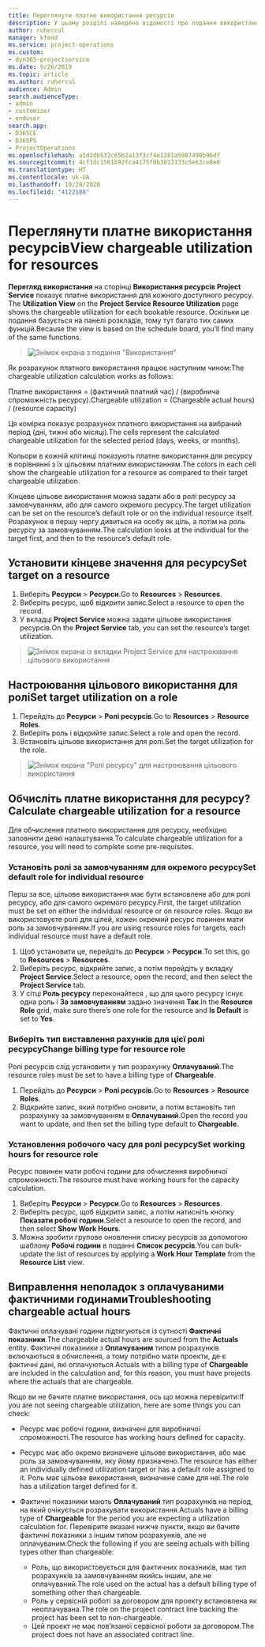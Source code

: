 ```yaml
---
title: Переглянути платне використання ресурсів
description: У цьому розділі наведено відомості про подання використання ресурсів.
author: ruhercul
manager: kfend
ms.service: project-operations
ms.custom:
- dyn365-projectservice
ms.date: 9/26/2019
ms.topic: article
ms.author: ruhercul
audience: Admin
search.audienceType:
- admin
- customizer
- enduser
search.app:
- D365CE
- D365PS
- ProjectOperations
ms.openlocfilehash: a1d1db532c65b2a13f3cf4e1281a5987490b96df
ms.sourcegitcommit: 4cf1dc1561b92fca4175f0b3813133c5e63ce8e6
ms.translationtype: HT
ms.contentlocale: uk-UA
ms.lasthandoff: 10/28/2020
ms.locfileid: "4122188"
---
```

# <a name="view-chargeable-utilization-for-resources"></a><span data-ttu-id="2c3c8-103">Переглянути платне використання ресурсів</span><span class="sxs-lookup"><span data-stu-id="2c3c8-103">View chargeable utilization for resources</span></span>
 
<span data-ttu-id="2c3c8-104">**Перегляд використання** на сторінці **Використання ресурсів Project Service** показує платне використання для кожного доступного ресурсу. </span><span class="sxs-lookup"><span data-stu-id="2c3c8-104">The **Utilization View** on the **Project Service Resource Utilization** page shows the chargeable utilization for each bookable resource.</span></span> <span data-ttu-id="2c3c8-105">Оскільки це подання базується на панелі розкладів, тому тут багато тих самих функцій.</span><span class="sxs-lookup"><span data-stu-id="2c3c8-105">Because the view is based on the schedule board, you’ll find many of the same functions.</span></span>

> ![Знімок екрана з подання "Використання"](media/FAQ-utilization-1.png)
 

<span data-ttu-id="2c3c8-107">Як розрахунок платного використання працює наступним чином:</span><span class="sxs-lookup"><span data-stu-id="2c3c8-107">The chargeable utilization calculation works as follows:</span></span>

   <span data-ttu-id="2c3c8-108">Платне використання = (фактичний платний час) / (виробнича спроможність ресурсу).</span><span class="sxs-lookup"><span data-stu-id="2c3c8-108">Chargeable utilization = (Chargeable actual hours) / (resource capacity)</span></span>

<span data-ttu-id="2c3c8-109">Ця комірка показує розрахунок платного використання на вибраний період (дні, тижні або місяці).</span><span class="sxs-lookup"><span data-stu-id="2c3c8-109">The cells represent the calculated chargeable utilization for the selected period (days, weeks, or months).</span></span>

<span data-ttu-id="2c3c8-110">Кольори в кожній клітинці показують платне використання для ресурсу в порівнянні з їх цільовим платним використанням.</span><span class="sxs-lookup"><span data-stu-id="2c3c8-110">The colors in each cell show the chargeable utilization for a resource as compared to their target chargeable utilization.</span></span> 

<span data-ttu-id="2c3c8-111">Кінцеве цільове використання можна задати або в ролі ресурсу за замовчуванням, або для самого окремого ресурсу.</span><span class="sxs-lookup"><span data-stu-id="2c3c8-111">The target utilization can be set on the resource’s default role or on the individual resource itself.</span></span> <span data-ttu-id="2c3c8-112">Розрахунок в першу чергу дивиться на особу як ціль, а потім на роль ресурсу за замовчуванням.</span><span class="sxs-lookup"><span data-stu-id="2c3c8-112">The calculation looks at the individual for the target first, and then to the resource’s default role.</span></span>

## <a name="set-target-on-a-resource"></a><span data-ttu-id="2c3c8-113">Установити кінцеве значення для ресурсу</span><span class="sxs-lookup"><span data-stu-id="2c3c8-113">Set target on a resource</span></span>

1. <span data-ttu-id="2c3c8-114">Виберіть **Ресурси** \> **Ресурси**.</span><span class="sxs-lookup"><span data-stu-id="2c3c8-114">Go to **Resources** \> **Resources**.</span></span> 
2. <span data-ttu-id="2c3c8-115">Виберіть ресурс, щоб відкрити запис.</span><span class="sxs-lookup"><span data-stu-id="2c3c8-115">Select a resource to open the record.</span></span> 
3. <span data-ttu-id="2c3c8-116">У вкладці **Project Service** можна задати цільове використання ресурсів.</span><span class="sxs-lookup"><span data-stu-id="2c3c8-116">On the **Project Service** tab, you can set the resource’s target utilization.</span></span>

> ![Знімок екрана із вкладки Project Service для настроювання цільового використання](media/FAQ-utilization-2.png)
 
## <a name="set-target-utilization-on-a-role"></a><span data-ttu-id="2c3c8-118">Настроювання цільового використання для ролі</span><span class="sxs-lookup"><span data-stu-id="2c3c8-118">Set target utilization on a role</span></span>

1. <span data-ttu-id="2c3c8-119">Перейдіть до **Ресурси** \> **Ролі ресурсів**.</span><span class="sxs-lookup"><span data-stu-id="2c3c8-119">Go to **Resources** \> **Resource Roles**.</span></span> 
2. <span data-ttu-id="2c3c8-120">Виберіть роль і відкрийте запис.</span><span class="sxs-lookup"><span data-stu-id="2c3c8-120">Select a role and open the record.</span></span> 
3. <span data-ttu-id="2c3c8-121">Встановіть цільове використання для ролі.</span><span class="sxs-lookup"><span data-stu-id="2c3c8-121">Set the target utilization for the role.</span></span>

> ![Знімок екрана "Ролі ресурсу" для настроювання цільового використання](media/FAQ-utilization-3.png)
 
## <a name="calculate-chargeable-utilization-for-a-resource"></a><span data-ttu-id="2c3c8-123">Обчисліть платне використання для ресурсу?</span><span class="sxs-lookup"><span data-stu-id="2c3c8-123">Calculate chargeable utilization for a resource</span></span>

<span data-ttu-id="2c3c8-124">Для обчислення платного використання для ресурсу, необхідно заповнити деякі налаштування.</span><span class="sxs-lookup"><span data-stu-id="2c3c8-124">To calculate chargeable utilization for a resource, you will need to complete some pre-requisites.</span></span> 

### <a name="set-default-role-for-individual-resource"></a><span data-ttu-id="2c3c8-125">Установіть ролі за замовчуванням для окремого ресурсу</span><span class="sxs-lookup"><span data-stu-id="2c3c8-125">Set default role for individual resource</span></span>

<span data-ttu-id="2c3c8-126">Перш за все, цільове використання має бути встановлене або для ролі ресурсу, або для самого окремого ресурсу.</span><span class="sxs-lookup"><span data-stu-id="2c3c8-126">First, the target utilization must be set on either the individual resource or on resource roles.</span></span> <span data-ttu-id="2c3c8-127">Якщо ви використовуєте ролі для цілей, кожен окремий ресурс повинен мати роль за замовчуванням.</span><span class="sxs-lookup"><span data-stu-id="2c3c8-127">If you are using resource roles for targets, each individual resource must have a default role.</span></span> 

1. <span data-ttu-id="2c3c8-128">Щоб установити це, перейдіть до **Ресурси** \> **Ресурси**.</span><span class="sxs-lookup"><span data-stu-id="2c3c8-128">To set this, go to **Resources** \> **Resources**.</span></span> 
2. <span data-ttu-id="2c3c8-129">Виберіть ресурс, відкрийте запис, а потім перейдіть у вкладку **Project Service**.</span><span class="sxs-lookup"><span data-stu-id="2c3c8-129">Select a resource, open the record, and then select the **Project Service** tab.</span></span> 
3. <span data-ttu-id="2c3c8-130">У сітці **Роль ресурсу** переконайтеся , що для цього ресурсу існує одна роль і **За замовчуванням** задано значення **Так**.</span><span class="sxs-lookup"><span data-stu-id="2c3c8-130">In the **Resource Role** grid, make sure there’s one role for the resource and **Is Default** is set to **Yes**.</span></span>
 
### <a name="change-billing-type-for-resource-role"></a><span data-ttu-id="2c3c8-131">Виберіть тип виставлення рахунків для цієї ролі ресурсу</span><span class="sxs-lookup"><span data-stu-id="2c3c8-131">Change billing type for resource role</span></span>

<span data-ttu-id="2c3c8-132">Ролі ресурсів слід установити у тип розрахунку **Оплачуваний**.</span><span class="sxs-lookup"><span data-stu-id="2c3c8-132">The resource roles must be set to have a billing type of **Chargeable**.</span></span> 

1. <span data-ttu-id="2c3c8-133">Перейдіть до **Ресурси** \> **Ролі ресурсів**.</span><span class="sxs-lookup"><span data-stu-id="2c3c8-133">Go to **Resources** \> **Resource Roles**.</span></span> 
2. <span data-ttu-id="2c3c8-134">Відкрийте запис, який потрібно оновити, а потім встановіть тип розрахунку за замовчуванням в **Оплачуваний**.</span><span class="sxs-lookup"><span data-stu-id="2c3c8-134">Open the record you want to update, and then set the billing type default to **Chargeable**.</span></span>

### <a name="set-working-hours-for-resource-role"></a><span data-ttu-id="2c3c8-135">Установлення робочого часу для ролі ресурсу</span><span class="sxs-lookup"><span data-stu-id="2c3c8-135">Set working hours for resource role</span></span>
 
<span data-ttu-id="2c3c8-136">Ресурс повинен мати робочі години для обчислення виробничої спроможності.</span><span class="sxs-lookup"><span data-stu-id="2c3c8-136">The resource must have working hours for the capacity calculation.</span></span> 

1. <span data-ttu-id="2c3c8-137">Виберіть **Ресурси** \> **Ресурси**.</span><span class="sxs-lookup"><span data-stu-id="2c3c8-137">Go to **Resources** \> **Resources**.</span></span> 
2. <span data-ttu-id="2c3c8-138">Виберіть ресурс, щоб відкрити запис, а потім натисніть кнопку **Показати робочі години**.</span><span class="sxs-lookup"><span data-stu-id="2c3c8-138">Select a resource to open the record, and then select **Show Work Hours**.</span></span> 
3. <span data-ttu-id="2c3c8-139">Можна зробити групове оновлення списку ресурсів за допомогою шаблону **Робочі години** в поданні **Список ресурсів**.</span><span class="sxs-lookup"><span data-stu-id="2c3c8-139">You can bulk-update the list of resources by applying a **Work Hour Template** from the **Resource List** view.</span></span>

## <a name="troubleshooting-chargeable-actual-hours"></a><span data-ttu-id="2c3c8-140">Виправлення неполадок з оплачуваними фактичними годинами</span><span class="sxs-lookup"><span data-stu-id="2c3c8-140">Troubleshooting chargeable actual hours</span></span>

<span data-ttu-id="2c3c8-141">Фактичні оплачувані години підтягуються із сутності **Фактичні показники**.</span><span class="sxs-lookup"><span data-stu-id="2c3c8-141">The chargeable actual hours are sourced from the **Actuals** entity.</span></span> <span data-ttu-id="2c3c8-142">Фактичні показники з **Оплачуваним** типом розрахунків включаються в обчислення, а тому потрібно мати проекти, де є фактичні дані, які оплачуються.</span><span class="sxs-lookup"><span data-stu-id="2c3c8-142">Actuals with a billing type of **Chargeable** are included in the calculation and, for this reason, you must have projects where the actuals that are chargeable.</span></span>

<span data-ttu-id="2c3c8-143">Якщо ви не бачите платне використання, ось що можна перевірити:</span><span class="sxs-lookup"><span data-stu-id="2c3c8-143">If you are not seeing chargeable utilization, here are some things you can check:</span></span>

- <span data-ttu-id="2c3c8-144">Ресурс має робочі години, визначені для виробничої спроможності.</span><span class="sxs-lookup"><span data-stu-id="2c3c8-144">The resource has working hours defined for capacity.</span></span>
- <span data-ttu-id="2c3c8-145">Ресурс має або окремо визначене цільове використання, або має роль за замовчуванням, яку йому призначено.</span><span class="sxs-lookup"><span data-stu-id="2c3c8-145">The resource has either an individually defined utilization target or has a default role assigned to it.</span></span> <span data-ttu-id="2c3c8-146">Роль має цільове використання, визначене саме для неї.</span><span class="sxs-lookup"><span data-stu-id="2c3c8-146">The role has a utilization target defined for it.</span></span>
- <span data-ttu-id="2c3c8-147">Фактичні показники мають **Оплачуваний** тип розрахунків на період, на який очікується розрахувати використання.</span><span class="sxs-lookup"><span data-stu-id="2c3c8-147">Actuals have a billing type of **Chargeable** for the period you are expecting a utilization calculation for.</span></span> <span data-ttu-id="2c3c8-148">Перевірите вказані нижче пункти, якщо ви бачите фактичні показники з іншим типом розрахунків, але не оплачуваним:</span><span class="sxs-lookup"><span data-stu-id="2c3c8-148">Check the following if you are seeing actuals with billing types other than chargeable:</span></span>

  - <span data-ttu-id="2c3c8-149">Роль, що використовується для фактичних показників, має тип розрахунків за замовчуванням якийсь іншим, але не оплачуваний.</span><span class="sxs-lookup"><span data-stu-id="2c3c8-149">The role used on the actual has a default billing type of something other than chargeable.</span></span>
  - <span data-ttu-id="2c3c8-150">Роль у сервісній роботі за договором для проекту встановлена як неоплачувана.</span><span class="sxs-lookup"><span data-stu-id="2c3c8-150">The role on the project contract line backing the project has been set to non-chargeable.</span></span>
  - <span data-ttu-id="2c3c8-151">Цей проект не має пов’язаної сервісної роботи за договором.</span><span class="sxs-lookup"><span data-stu-id="2c3c8-151">The project does not have an associated contract line.</span></span>

